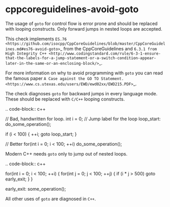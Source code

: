 cppcoreguidelines-avoid-goto
============================

The usage of `goto` for control flow is error prone and should be
replaced with looping constructs. Only forward jumps in nested loops are
accepted.

This check implements
`ES.76 <https://github.com/isocpp/CppCoreGuidelines/blob/master/CppCoreGuidelines.md#es76-avoid-goto>`\_
from the CppCoreGuidelines and
`6.3.1 from High Integrity C++ <http://www.codingstandard.com/rule/6-3-1-ensure-that-the-labels-for-a-jump-statement-or-a-switch-condition-appear-later-in-the-same-or-an-enclosing-block/>`\_.

For more information on why to avoid programming with `goto` you can
read the famous paper
`A Case against the GO TO Statement. <https://www.cs.utexas.edu/users/EWD/ewd02xx/EWD215.PDF>`\_.

The check diagnoses `goto` for backward jumps in every language mode.
These should be replaced with `C/C++` looping constructs.

.. code-block:: c++

// Bad, handwritten for loop. int i = 0; // Jump label for the loop
loop\_start: do\_some\_operation();

if (i &lt; 100) { ++i; goto loop\_start; }

// Better for(int i = 0; i &lt; 100; ++i) do\_some\_operation();

Modern C++ needs `goto` only to jump out of nested loops.

.. code-block:: c++

for(int i = 0; i &lt; 100; ++i) { for(int j = 0; j &lt; 100; ++j) { if
(i \* j &gt; 500) goto early\_exit; } }

early\_exit: some\_operation();

All other uses of `goto` are diagnosed in `C++`.
